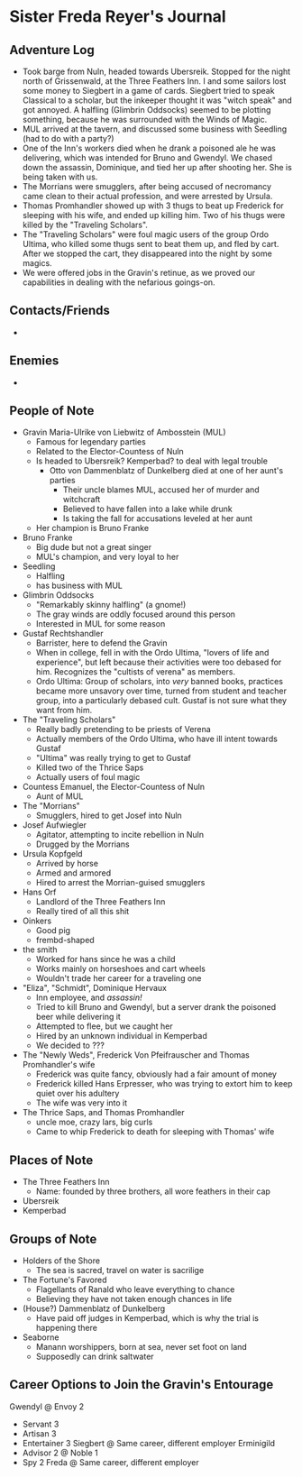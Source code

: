 # Sister Freda Reyer's Journal

## Adventure Log
- Took barge from Nuln, headed towards Ubersreik. Stopped for the night north of Grissenwald, at the Three Feathers Inn. I and some sailors lost some money to Siegbert in a game of cards. Siegbert tried to speak Classical to a scholar, but the inkeeper thought it was "witch speak" and got annoyed. A halfling (Glimbrin Oddsocks) seemed to be plotting something, because he was surrounded with the Winds of Magic.
- MUL arrived at the tavern, and discussed some business with Seedling (had to do with a party?)
- One of the Inn's workers died when he drank a poisoned ale he was delivering, which was intended for Bruno and Gwendyl. We chased down the assassin, Dominique, and tied her up after shooting her. She is being taken with us.
- The Morrians were smugglers, after being accused of necromancy came clean to their actual profession, and were arrested by Ursula.
- Thomas Promhandler showed up with 3 thugs to beat up Frederick for sleeping with his wife, and ended up killing him. Two of his thugs were killed by the "Traveling Scholars".
- The "Traveling Scholars" were foul magic users of the group Ordo Ultima, who killed some thugs sent to beat them up, and fled by cart. After we stopped the cart, they disappeared into the night by some magics.
- We were offered jobs in the Gravin's retinue, as we proved our capabilities in dealing with the nefarious goings-on.

## Contacts/Friends
- 

## Enemies
- 

## People of Note
- Gravin Maria-Ulrike von Liebwitz of Ambosstein (MUL)
    - Famous for legendary parties
    - Related to the Elector-Countess of Nuln
    - Is headed to Ubersreik? Kemperbad? to deal with legal trouble
        - Otto von Dammenblatz of Dunkelberg died at one of her aunt's parties
            - Their uncle blames MUL, accused her of murder and witchcraft
            - Believed to have fallen into a lake while drunk
            - Is taking the fall for accusations leveled at her aunt
    - Her champion is Bruno Franke
- Bruno Franke
    - Big dude but not a great singer
    - MUL's champion, and very loyal to her
- Seedling
    - Halfling
    - has business with MUL
- Glimbrin Oddsocks
    - "Remarkably skinny halfling" (a gnome!)
    - The gray winds are oddly focused around this person
    - Interested in MUL for some reason
- Gustaf Rechtshandler
    - Barrister, here to defend the Gravin
    - When in college, fell in with the Ordo Ultima, "lovers of life and experience", but left because their activities were too debased for him. Recognizes the "cultists of verena" as members.
    - Ordo Ultima: Group of scholars, into *very* banned books, practices became more unsavory over time, turned from student and teacher group, into a particularly debased cult. Gustaf is not sure what they want from him.
- The "Traveling Scholars"
    - Really badly pretending to be priests of Verena
    - Actually members of the Ordo Ultima, who have ill intent towards Gustaf
    - "Ultima" was really trying to get to Gustaf
    - Killed two of the Thrice Saps
    - Actually users of foul magic
- Countess Emanuel, the Elector-Countess of Nuln
    - Aunt of MUL
- The "Morrians"
    - Smugglers, hired to get Josef into Nuln
- Josef Aufwiegler
    - Agitator, attempting to incite rebellion in Nuln
    - Drugged by the Morrians
- Ursula Kopfgeld
    - Arrived by horse
    - Armed and armored
    - Hired to arrest the Morrian-guised smugglers
- Hans Orf
    - Landlord of the Three Feathers Inn
    - Really tired of all this shit
- Oinkers
    - Good pig
    - frembd-shaped
- the smith
    - Worked for hans since he was a child
    - Works mainly on horseshoes and cart wheels
    - Wouldn't trade her career for a traveling one
- "Eliza", "Schmidt", Dominique Hervaux
    - Inn employee, and *assassin!*
    - Tried to kill Bruno and Gwendyl, but a server drank the poisoned beer while delivering it
    - Attempted to flee, but we caught her
    - Hired by an unknown individual in Kemperbad
    - We decided to ???
- The "Newly Weds", Frederick Von Pfeifrauscher and Thomas Promhandler's wife
    - Frederick was quite fancy, obviously had a fair amount of money
    - Frederick killed Hans Erpresser, who was trying to extort him to keep quiet over his adultery
    - The wife was very into it
- The Thrice Saps, and Thomas Promhandler
    - uncle moe, crazy lars, big curls
    - Came to whip Frederick to death for sleeping with Thomas' wife

## Places of Note
- The Three Feathers Inn
    - Name: founded by three brothers, all wore feathers in their cap
- Ubersreik
- Kemperbad

## Groups of Note
- Holders of the Shore
    - The sea is sacred, travel on water is sacrilige
- The Fortune's Favored
    - Flagellants of Ranald who leave everything to chance
    - Believing they have not taken enough chances in life
- (House?) Dammenblatz of Dunkelberg
    - Have paid off judges in Kemperbad, which is why the trial is happening there
- Seaborne
    - Manann worshippers, born at sea, never set foot on land
    - Supposedly can drink saltwater

## Career Options to Join the Gravin's Entourage
Gwendyl
@ Envoy 2
- Servant 3
- Artisan 3
- Entertainer 3
Siegbert
@ Same career, different employer
Erminigild
- Advisor 2
@ Noble 1
- Spy 2
Freda
@ Same career, different employer
